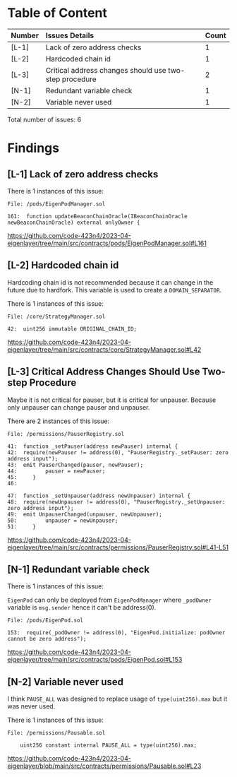 # Table of Content

| Number | Issues Details                                         | Count |
| :----- | :----------------------------------------------------- | :---- |
| [L-1]  | Lack of zero address checks                            | 1     |
| [L-2]  | Hardcoded chain id                                     | 1     |
| [L-3]  | Critical address changes should use two-step procedure | 2     |
| [N-1]  | Redundant variable check                               | 1     |
| [N-2]  | Variable never used                                    | 1     |

Total number of issues: 6

# Findings

## [L-1] Lack of zero address checks

There is 1 instances of this issue:

```solidity
File: /pods/EigenPodManager.sol

161:  function updateBeaconChainOracle(IBeaconChainOracle newBeaconChainOracle) external onlyOwner {

```

https://github.com/code-423n4/2023-04-eigenlayer/tree/main/src/contracts/pods/EigenPodManager.sol#L161

## [L-2] Hardcoded chain id

Hardcoding chain id is not recommended because it can change in the future due to hardfork. This variable is used to create a `DOMAIN_SEPARATOR`.

There is 1 instances of this issue:

```solidity
File: /core/StrategyManager.sol

42:  uint256 immutable ORIGINAL_CHAIN_ID;

```

https://github.com/code-423n4/2023-04-eigenlayer/tree/main/src/contracts/core/StrategyManager.sol#L42

## [L-3] Critical Address Changes Should Use Two-step Procedure

Maybe it is not critical for pauser, but it is critical for unpauser. Because only unpauser can change pauser and unpauser.

There are 2 instances of this issue:

```solidity
File: /permissions/PauserRegistry.sol

41:  function _setPauser(address newPauser) internal {
42:  require(newPauser != address(0), "PauserRegistry._setPauser: zero address input");
43:  emit PauserChanged(pauser, newPauser);
44:         pauser = newPauser;
45:     }
46:

47:  function _setUnpauser(address newUnpauser) internal {
48:  require(newUnpauser != address(0), "PauserRegistry._setUnpauser: zero address input");
49:  emit UnpauserChanged(unpauser, newUnpauser);
50:         unpauser = newUnpauser;
51:     }

```

https://github.com/code-423n4/2023-04-eigenlayer/tree/main/src/contracts/permissions/PauserRegistry.sol#L41-L51

## [N-1] Redundant variable check

There is 1 instances of this issue:

`EigenPod` can only be deployed from `EigenPodManager` where `_podOwner` variable is `msg.sender` hence it can't be address(0).

```solidity
File: /pods/EigenPod.sol

153:  require(_podOwner != address(0), "EigenPod.initialize: podOwner cannot be zero address");

```

https://github.com/code-423n4/2023-04-eigenlayer/tree/main/src/contracts/pods/EigenPod.sol#L153

## [N-2] Variable never used

I think `PAUSE_ALL` was designed to replace usage of `type(uint256).max` but it was never used.

There is 1 instances of this issue:

```solidity
File: /permissions/Pausable.sol

    uint256 constant internal PAUSE_ALL = type(uint256).max;

```

https://github.com/code-423n4/2023-04-eigenlayer/blob/main/src/contracts/permissions/Pausable.sol#L23
